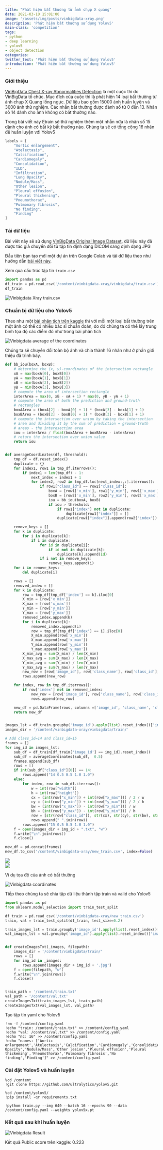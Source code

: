 ```yaml
---
title: "Phát hiện bất thường từ ảnh chụp X quang"
date: 2021-03-10 15:01:00
image: '/assets/img/posts/vinbigdata-xray.png'
description: 'Phát hiện bất thường sử dụng Yolov5'
main-class: 'competition'
tags:
- python
- deep learning
- yolov5
- object detection
categories:
twitter_text: 'Phát hiện bất thường sử dụng Yolov5'
introduction: 'Phát hiện bất thường sử dụng Yolov5'
---
```


### Giới thiệu

[VinBigData Chest X-ray Abnormalities Detection](https://www.kaggle.com/c/vinbigdata-chest-xray-abnormalities-detection) là một cuộc thi do VinBigData tổ chức. Mục đích của cuộc thi là phát hiện 14 loại bất thường từ ảnh chụp X Quang lồng ngực. Dữ liệu bao gồm 15000 ảnh huấn luyện và 3000 ảnh thử nghiệm. Các nhẫn bất thường được đánh số từ 0 đến 13. Nhãn số 14 dành cho ảnh không có bất thường nào.

Trong bài viết này Etrain sẽ thử nghiệm thêm một nhẫn nữa là nhãn số 15 dành cho ảnh có bất kỳ bất thường nào. Chúng ta sẽ có tổng cộng 16 nhãn để huấn luyện với Yolov5

```python
labels = [
    "Aortic enlargement",
    "Atelectasis",
    "Calcification",
    "Cardiomegaly",
    "Consolidation",
    "ILD",
    "Infiltration",
    "Lung Opacity",
    "Nodule/Mass",
    "Other lesion",
    "Pleural effusion",
    "Pleural thickening",
    "Pneumothorax",
    "Pulmonary fibrosis",
    "No finding",
    "Finding"
]
```


### Tải dữ liệu

Bài viêt này sẽ sử dụng [VinBigData Original Image Dataset](https://www.kaggle.com/awsaf49/vinbigdata-original-image-dataset), dữ liệu này đã được tác giả chuyển đổi từ tập tin định dạng DICOM sang định dạng JPG

Đầu tiên bạn tạo mới một dự án trên Google Colab và tải dữ liệu theo như hướng dẫn [bài viết này](/posts/download-kaggle-data-in-google-colab).

Xem qua cấu trúc tập tin `train.csv`

```python
import pandas as pd
df_train = pd.read_csv('/content/vinbigdata-xray/vinbigdata/train.csv')
df_train
```

![Vinbigdata Xray train.csv](/assets/img/posts/vinbigdata-xray-train.png)


### Chuẩn bị dữ liệu cho Yolov5

Theo như một [bài phân tích trên kaggle](https://www.kaggle.com/duythanhng/take-the-average-of-the-coordinates-using-iou) thì với mỗi một loại bất thường trên một ảnh có thể có nhiều bác sĩ chuẩn đoán, do đó chúng ta có thể lấy trung bình tọa độ các điểm đó như trong bài phân tích

![Vinbigdata average of the coordinates](/assets/img/posts/vinbigdata-convert-iou.png)

Chúng ta sẽ chuyển đổi toàn bộ ảnh và chia thành 16 nhãn như ở phần giới thiệu đã trình bày.

```python
def bb_iou(boxA, boxB):
	# determine the (x, y)-coordinates of the intersection rectangle
	xA = max(boxA[0], boxB[0])
	yA = max(boxA[1], boxB[1])
	xB = min(boxA[2], boxB[2])
	yB = min(boxA[3], boxB[3])
	# compute the area of intersection rectangle
	interArea = max(0, xB - xA + 1) * max(0, yB - yA + 1)
	# compute the area of both the prediction and ground-truth
	# rectangles
	boxAArea = (boxA[2] - boxA[0] + 1) * (boxA[3] - boxA[1] + 1)
	boxBArea = (boxB[2] - boxB[0] + 1) * (boxB[3] - boxB[1] + 1)
	# compute the intersection over union by taking the intersection
	# area and dividing it by the sum of prediction + ground-truth
	# areas - the interesection area
	iou = interArea / float(boxAArea + boxBArea - interArea)
	# return the intersection over union value
	return iou


def averageCoordinates(df, threshold):
    tmp_df = df.reset_index()
    duplicate = {}
    for index1, row1 in tmp_df.iterrows():
        if index1 < len(tmp_df) - 1:
            next_index = index1 + 1
            for index2, row2 in tmp_df.loc[next_index:,:].iterrows():
                if row1["class_id"] == row2["class_id"]:
                    boxA = [row1['x_min'], row1['y_min'], row1['x_max'], row1['y_max']]
                    boxB = [row2['x_min'], row2['y_min'], row2['x_max'], row2['y_max']]
                    iou = bb_iou(boxA, boxB)
                    if iou > threshold:
                        if row1["index"] not in duplicate:
                            duplicate[row1["index"]] = []
                        duplicate[row1["index"]].append(row2["index"])

    remove_keys = []
    for k in duplicate:
        for i in duplicate[k]:
            if i in duplicate:
                for id in duplicate[i]:
                    if id not in duplicate[k]:
                        duplicate[k].append(id)
                if i not in remove_keys:
                    remove_keys.append(i)
    for i in remove_keys:
        del duplicate[i]

    rows = []
    removed_index = []
    for k in duplicate:
        row = tmp_df[tmp_df['index'] == k].iloc[0]
        X_min = [row['x_min']]
        X_max = [row['x_max']]
        Y_min = [row['y_min']]
        Y_max = [row['y_max']]
        removed_index.append(k)
        for i in duplicate[k]:
            removed_index.append(i)
            row = tmp_df[tmp_df['index'] == i].iloc[0]
            X_min.append(row['x_min'])
            X_max.append(row['x_max'])
            Y_min.append(row['y_min'])
            Y_max.append(row['y_max'])
        X_min_avg = sum(X_min) / len(X_min)
        X_max_avg = sum(X_max) / len(X_max)
        Y_min_avg = sum(Y_min) / len(Y_min)
        Y_max_avg = sum(Y_max) / len(Y_max)
        new_row = [row['image_id'], row['class_name'], row['class_id'], X_min_avg, Y_min_avg, X_max_avg, Y_max_avg, row['width'], row['height']]
        rows.append(new_row)

    for index, row in tmp_df.iterrows():
        if row['index'] not in removed_index:
            new_row = [row['image_id'], row['class_name'], row['class_id'], row['x_min'], row['y_min'], row['x_max'], row['y_max'], row['width'], row['height']]
            rows.append(new_row)

    new_df = pd.DataFrame(rows, columns =['image_id', 'class_name', 'class_id', 'x_min', 'y_min', 'x_max', 'y_max', 'width', 'height'])
    return new_df


images_lst = df_train.groupby('image_id').apply(list).reset_index()['image_id'].tolist()
images_dir = '/content/vinbigdata-xray/vinbigdata/train/'

# Add class_id=14 and class_id=15
frames = []
for img_id in images_lst:
    sub_df = df_train[df_train['image_id'] == img_id].reset_index()
    sub_df = averageCoordinates(sub_df,  0.5)
    frames.append(sub_df)
    rows = []
    if int(sub_df["class_id"][0]) == 14:
        rows.append("14 0.5 0.5 1.0 1.0")
    else:
        for index, row in sub_df.iterrows():
            w = int(row["width"])
            h = int(row["height"])
            cx = (int(row["x_min"]) + int(row["x_max"])) / 2 / w
            cy = (int(row["y_min"]) + int(row["y_max"])) / 2 / h
            bw = (int(row["x_max"]) - int(row["x_min"])) / w
            bh = (int(row["y_max"]) - int(row["y_min"])) / h
            row = [str(row["class_id"]), str(cx), str(cy), str(bw), str(bh)]
            rows.append(" ".join(row))
        rows.append("15 0.5 0.5 1.0 1.0")
    f = open(images_dir + img_id + ".txt", "w")
    f.write("\n".join(rows))
    f.close()

new_df = pd.concat(frames)
new_df.to_csv('/content/vinbigdata-xray/new_train.csv', index=False)
```


<div>
<div class="screen-tv">
<a class="image-link" href="https://pwieu.com/click-FQLMKJP1-KHEQCJKZ?bt=25&tl=1&url=https%3A%2F%2Fshopee.vn%2FP-i.253909392.7869641420"><img src="/assets/img/ads/Mi-Air-Purifier-3C.gif"></a>
</div>
<img class="cabinet-img" src="/assets/img/cabinet-tv.png">
</div>


Ví dụ tọa độ của ảnh có bất thường

![Vinbigdata coordinates](/assets/img/posts/vingbigdata-filetxt.png)

Tiếp theo chúng ta sẽ chia tập dữ liệu thành tập train và valid cho Yolov5

```python
import pandas as pd
from sklearn.model_selection import train_test_split

df_train = pd.read_csv('/content/vinbigdata-xray/new_train.csv')
train, val = train_test_split(df_train, test_size=0.2)

train_images_lst = train.groupby('image_id').apply(list).reset_index()['image_id'].tolist()
val_images_lst = val.groupby('image_id').apply(list).reset_index()['image_id'].tolist()


def createImagesTxt(_images, filepath):
    images_dir = '/content/vinbigdata/train/'
    rows = []
    for img_id in _images:
        rows.append(images_dir + img_id + '.jpg')
    f = open(filepath, "w")
    f.write("\n".join(rows))
    f.close()


train_path = '/content/train.txt'
val_path = '/content/val.txt'
createImagesTxt(train_images_lst, train_path)
createImagesTxt(val_images_lst, val_path)
```

Tạo tập tin yaml cho Yolov5

```
!rm -f /content/config.yaml
!echo "train: /content/train.txt" >> /content/config.yaml
!echo "val: /content/val.txt" >> /content/config.yaml
!echo "nc: 16" >> /content/config.yaml
!echo "names: ['Aortic enlargement','Atelectasis','Calcification','Cardiomegaly','Consolidation','ILD','Infiltration','Lung Opacity','Nodule/Mass','Other lesion','Pleural effusion','Pleural thickening','Pneumothorax','Pulmonary fibrosis','No finding','Finding']" >> /content/config.yaml
```

### Cài đặt Yolov5 và huấn luyện

```
%cd /content
!git clone https://github.com/ultralytics/yolov5.git

%cd /content/yolov5/
!pip install -qr requirements.txt

!python train.py --img 640 --batch 16 --epochs 90 --data /content/config.yaml --weights yolov5x.pt
```


### Kết quả sau khi huấn luyện

![Vinbigdata Result](/assets/img/posts/vinbigdata-xray-result.png)

Kết quả Public score trên kaggle: 0.223
